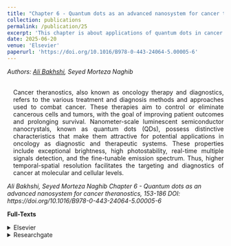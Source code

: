 ```yaml
---
title: "Chapter 6 - Quantum dots as an advanced nanosystem for cancer theranostics"
collection: publications
permalink: /publication/25
excerpt: 'This chapter is about applications of quantum dots in cancer theranostics.'
date: 2025-06-20
venue: 'Elsevier'
paperurl: 'https://doi.org/10.1016/B978-0-443-24064-5.00005-6'
---
```

<address class="author">Authors: <a rel="author" href="https://bakhshiali.github.io">Ali Bakhshi</a>, Seyed Morteza Naghib
</address><br>

<p align="justify" style="padding-left: 1em">
Cancer theranostics, also known as oncology therapy and diagnostics, refers to the various treatment and diagnosis methods 
  and approaches used to combat cancer. These therapies aim to control or eliminate cancerous cells and tumors, with the 
  goal of improving patient outcomes and prolonging survival. Nanometer-scale luminescent semiconductor nanocrystals, 
  known as quantum dots (QDs), possess distinctive characteristics that make them attractive for potential applications 
  in oncology as diagnostic and therapeutic systems. These properties include exceptional brightness, high photostability, 
  real-time multiple signals detection, and the fine-tunable emission spectrum. Thus, higher temporal-spatial resolution 
  facilitates the targeting and diagnostics of cancer at molecular and cellular levels.
</p>
<cite> Ali Bakhshi, Seyed Morteza Naghib
Chapter 6 - Quantum dots as an advanced nanosystem for cancer theranostics, 153-186
DOI: https://doi.org/10.1016/B978-0-443-24064-5.00005-6
</cite>

<b>Full-Texts</b>
<details>
<summary>Elsevier</summary>
  <a href="https://www.sciencedirect.com/science/article/abs/pii/B9780443240645000056"> https://www.sciencedirect.com/science/article/abs/pii/B9780443240645000056 </a>
</details>
<details>
<summary>Researchgate</summary>
  <a href="https://www.researchgate.net/publication/392881742_Quantum_dots_as_an_advanced_nanosystem_for_cancer_theranostics"> https://www.researchgate.net/publication/392881742_Quantum_dots_as_an_advanced_nanosystem_for_cancer_theranostics </a>
</details>
